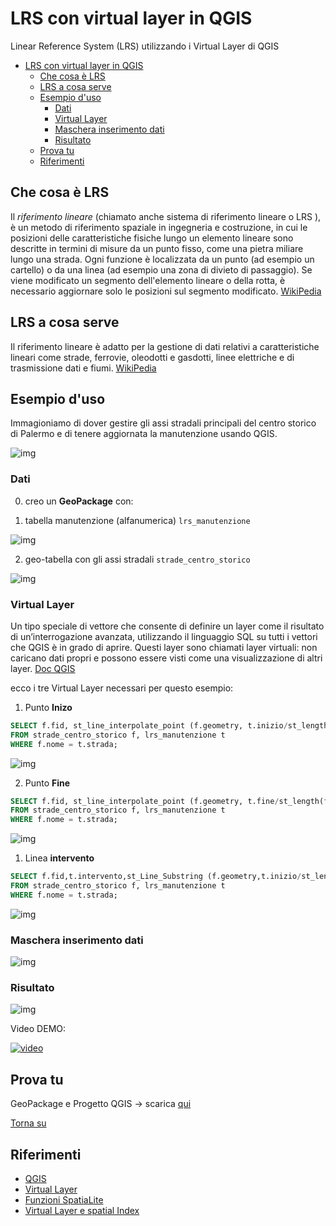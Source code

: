 # LRS con virtual layer in QGIS

Linear Reference System (LRS) utilizzando i Virtual Layer di QGIS

<!-- TOC -->

- [LRS con virtual layer in QGIS](#lrs-con-virtual-layer-in-qgis)
  - [Che cosa è LRS](#che-cosa-%C3%A8-lrs)
  - [LRS a cosa serve](#lrs-a-cosa-serve)
  - [Esempio d'uso](#esempio-duso)
    - [Dati](#dati)
    - [Virtual Layer](#virtual-layer)
    - [Maschera inserimento dati](#maschera-inserimento-dati)
    - [Risultato](#risultato)
  - [Prova tu](#prova-tu)
  - [Riferimenti](#riferimenti)

<!-- /TOC -->

## Che cosa è LRS

Il *riferimento lineare* (chiamato anche sistema di riferimento lineare o LRS ), è un metodo di riferimento spaziale in ingegneria e costruzione, in cui le posizioni delle caratteristiche fisiche lungo un elemento lineare sono descritte in termini di misure da un punto fisso, come una pietra miliare lungo una strada. Ogni funzione è localizzata da un punto (ad esempio un cartello) o da una linea (ad esempio una zona di divieto di passaggio). Se viene modificato un segmento dell'elemento lineare o della rotta, è necessario aggiornare solo le posizioni sul segmento modificato. [WikiPedia](https://en.wikipedia.org/wiki/Linear_referencing)

## LRS a cosa serve

Il riferimento lineare è adatto per la gestione di dati relativi a caratteristiche lineari come strade, ferrovie, oleodotti e gasdotti, linee elettriche e di trasmissione dati e fiumi. [WikiPedia](https://en.wikipedia.org/wiki/Linear_referencing)

## Esempio d'uso

Immagioniamo di dover gestire gli assi stradali principali del centro storico di Palermo e di tenere aggiornata la manutenzione usando QGIS.

![img](./img/img_01.png)

### Dati

0. creo un **GeoPackage** con:

1. tabella manutenzione (alfanumerica) `lrs_manutenzione`

![img](./img/tbl_img_01.png)

2. geo-tabella con gli assi stradali `strade_centro_storico`

![img](./img/tbl_img_02.png)

### Virtual Layer

Un tipo speciale di vettore che consente di definire un layer come il risultato di un’interrogazione avanzata, utilizzando il linguaggio SQL su tutti i vettori che QGIS è in grado di aprire. Questi layer sono chiamati layer virtuali: non caricano dati propri e possono essere visti come una visualizzazione di altri layer. [Doc QGIS](https://docs.qgis.org/2.14/it/docs/user_manual/working_with_vector/virtual_layers.html)

ecco i tre Virtual Layer necessari per questo esempio:

1. Punto **Inizo**

```sql
SELECT f.fid, st_line_interpolate_point (f.geometry, t.inizio/st_length(f.geometry)) AS geom /*point:32633*/, t.inizio
FROM strade_centro_storico f, lrs_manutenzione t
WHERE f.nome = t.strada;
```

![img](./img/vl_img_01.png)

2. Punto **Fine**

```sql
SELECT f.fid, st_line_interpolate_point (f.geometry, t.fine/st_length(f.geometry)) AS geom /*point:32633*/,  t.fine
FROM strade_centro_storico f, lrs_manutenzione t
WHERE f.nome = t.strada;
```

![img](./img/vl_img_02.png)

1. Linea **intervento**

```sql
SELECT f.fid,t.intervento,st_Line_Substring (f.geometry,t.inizio/st_length(f.geometry) ,t.fine/st_length(f.geometry)) AS geom /*linestring:32632*/
FROM strade_centro_storico f, lrs_manutenzione t
WHERE f.nome = t.strada;
```

![img](./img/vl_img_03.png)

### Maschera inserimento dati

![img](./img/msc_img_01.png)

### Risultato

![img](./img/img_02.png)

Video DEMO:

[![video](https://img.youtube.com/vi/5u5GpQUxkA0/0.jpg)](https://youtu.be/5u5GpQUxkA0 "Video DEMO LRS")

## Prova tu

GeoPackage e Progetto QGIS -> scarica [qui](https://github.com/pigreco/LRS_with_virtual_layer_QGIS/raw/master/risorse/risorse.zip)

[Torna su](#lrs-con-virtual-layer-in-qgis)

## Riferimenti

- [QGIS](https://qgis.org/it/site/)
- [Virtual Layer](https://docs.qgis.org/2.14/it/docs/user_manual/working_with_vector/virtual_layers.html)
- [Funzioni SpatiaLite](http://www.gaia-gis.it/gaia-sins/spatialite-sql-4.2.0.html)
- [Virtual Layer e spatial Index](https://pigrecoinfinito.wordpress.com/2019/02/16/qgis-virtual-layer-e-spatialindex/)